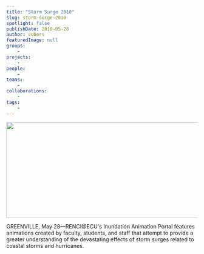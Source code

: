 ```yaml
---
title: "Storm Surge 2010"
slug: storm-surge-2010
spotlight: false
publishDate: 2010-05-28
author: subers
featuredImage: null
groups:
    - 
projects:
    - 
people:
    - 
teams: 
    - 
collaborations:
    - 
tags:
    - 
---
```

<p><a href="http://www.renci.org/wp-content/uploads/2010/05/banner2.png"><img class="size-large wp-image-5098 alignnone" title="banner2" src="http://www.renci.org/wp-content/uploads/2010/05/banner2-630x252.png" alt="" width="630" height="252" /></a></p>

<p>GREENVILLE, May 28—RENCI@ECU's Inundation Animation Portal features animations created by faculty, students, and staff that attempt to provide a greater understanding of the devastating effects of storm surges related to coastal storms and hurricanes.</p>
